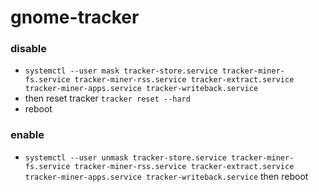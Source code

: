 # gnome-tracker
### disable
- `systemctl --user mask tracker-store.service tracker-miner-fs.service tracker-miner-rss.service tracker-extract.service tracker-miner-apps.service tracker-writeback.service`
- then reset tracker `tracker reset --hard`
- reboot

### enable
- `systemctl --user unmask tracker-store.service tracker-miner-fs.service tracker-miner-rss.service tracker-extract.service tracker-miner-apps.service tracker-writeback.service` then reboot
